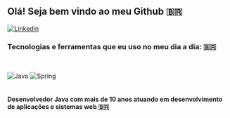 ## Olá! Seja bem vindo ao meu Github 🇧🇷 <br />

[![Linkedin](	https://img.shields.io/badge/LinkedIn-0077B5?style=for-the-badge&logo=linkedin&logoColor=white)](https://www.linkedin.com/in/thiagoinascimento/)

### Tecnologias e ferramentas que eu uso no meu dia a dia: 🇧🇷 <br />
##

<div style="display: inline_block"> <br />
  <img align="center" alt="Java" src="https://img.shields.io/badge/Java-EC4A3F?style=for-the-badge&logo=openjdk&logoColor=white" />
  <img align="center" alt="Spring" src="https://img.shields.io/badge/Spring-6DB33F?style=for-the-badge&logo=spring&logoColor=white" />
</div> <br />

#### Desenvolvedor Java com mais de 10 anos atuando em desenvolvimento de aplicações e sistemas web  🇧🇷

